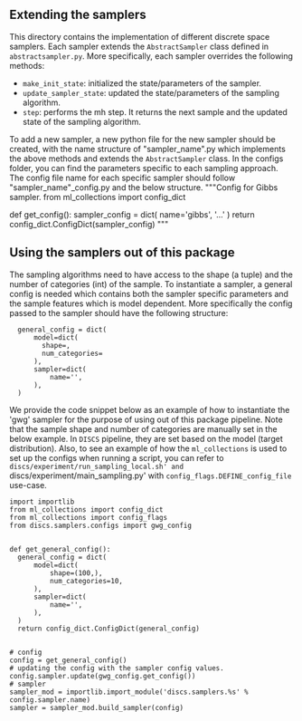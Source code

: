 ## Extending the samplers 
This directory contains the implementation of different discrete space samplers.
Each sampler extends the `AbstractSampler` class defined in `abstractsampler.py`.
More specifically, each sampler overrides the following methods:
* `make_init_state`: initialized the state/parameters of the sampler.
* `update_sampler_state`: updated the state/parameters of the sampling algorithm.
* `step`: performs the mh step. It returns the next sample and the updated state of the sampling algorithm. 

To add a new sampler, a new python file for the new sampler should be created, with the name structure of "sampler_name".py which implements the above methods and extends the `AbstractSampler` class.
In the configs folder, you can find the parameters specific to each sampling approach.
The config file name for each specific sampler should follow "sampler_name"_config.py and the below structure.
"""Config for Gibbs sampler.
from ml_collections import config_dict


def get_config():
  sampler_config = dict(
      name='gibbs',
      '...'
  )
  return config_dict.ConfigDict(sampler_config)
"""


## Using the samplers out of this package
The sampling algorithms need to have access to the shape (a tuple) and the number of categories (int) of the sample.
To instantiate a sampler, a general config is needed which contains both the sampler specific parameters and the sample features which is model dependent.
More specifically the config passed to the sampler should have the following structure:
```
  general_config = dict(
      model=dict(
        shape=,
        num_categories=
      ),
      sampler=dict(
          name='',
      ),
  )
```
We provide the code snippet below as an example of how to instantiate the 'gwg' sampler for the purpose of using out of this package pipeline.
Note that the sample shape and number of categories are manually set in the below example. In `DISCS` pipeline, they are set based on the model (target distribution).
Also, to see an example of how the `ml_collections` is used to set up the configs when running a script, you can refer to `discs/experiment/run_sampling_local.sh' and `discs/experiment/main_sampling.py' with `config_flags.DEFINE_config_file` use-case.
```
import importlib
from ml_collections import config_dict
from ml_collections import config_flags
from discs.samplers.configs import gwg_config


def get_general_config():
  general_config = dict(
      model=dict(
          shape=(100,),
          num_categories=10,
      ),
      sampler=dict(
          name='',
      ),
  )
  return config_dict.ConfigDict(general_config)


# config
config = get_general_config()
# updating the config with the sampler config values.
config.sampler.update(gwg_config.get_config())
# sampler
sampler_mod = importlib.import_module('discs.samplers.%s' % config.sampler.name)
sampler = sampler_mod.build_sampler(config)
```